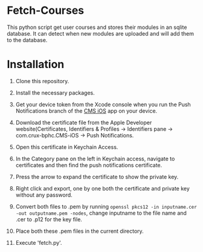 # Fetch-Courses
This python script get user courses and stores their modules in an sqlite database. It can detect when new modules are uploaded and will add them to the database.

# Installation
1. Clone this repository.

2. Install the necessary packages.

3. Get your device token from the Xcode console when you run the Push Notifications branch of the [CMS iOS](https://github.com/crux-bphc/CMS-iOS/tree/PushNotifications) app on your device.

4. Download the certificate file from the Apple Developer website(Certificates, Identifiers & Profiles -> Identifiers pane -> com.crux-bphc.CMS-iOS -> Push Notifications.
5. Open this certificate in Keychain Access.
6. In the Category pane on the left in Keychain access, navigate to certificates and then find the push notifications certificate.
7. Press the arrow to expand the certificate to show the private key.
8. Right click and export, one by one both the certificate and private key without any password.
9. Convert both files to .pem by running `openssl pkcs12 -in inputname.cer -out outputname.pem -nodes`, change inputname to the file name and .cer to .p12 for the key file.
10. Place both these .pem files in the current directory.
11. Execute 'fetch.py'.
